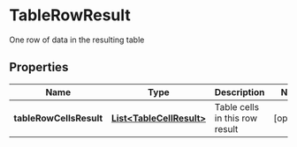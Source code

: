 

# TableRowResult

One row of data in the resulting table
## Properties

Name | Type | Description | Notes
------------ | ------------- | ------------- | -------------
**tableRowCellsResult** | [**List&lt;TableCellResult&gt;**](TableCellResult.md) | Table cells in this row result |  [optional]



